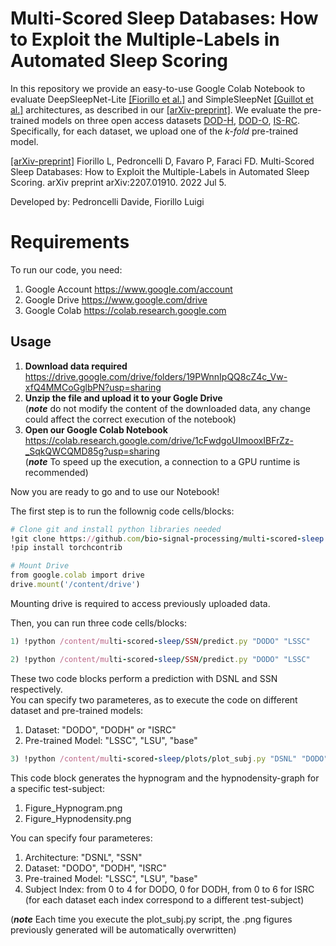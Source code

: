 # Multi-Scored Sleep Databases: How to Exploit the Multiple-Labels in Automated Sleep Scoring

In this repository we provide an easy-to-use Google Colab Notebook to evaluate DeepSleepNet-Lite 
[[Fiorillo et al.]](https://ieeexplore.ieee.org/abstract/document/9570807) and 
SimpleSleepNet [[Guillot et al.]](https://ieeexplore.ieee.org/abstract/document/9146268) architectures,
as described in our [[arXiv-preprint]](https://arxiv.org/abs/2207.01910). We evaluate the pre-trained models on three 
open access datasets [DOD-H](https://dreem-dod-h.s3.eu-west-3.amazonaws.com/index.html), [DOD-O](https://dreem-dod-o.s3.eu-west-3.amazonaws.com/index.html), [IS-RC](https://stanfordmedicine.app.box.com/s/r9e92ygq0erf7hn5re6j51aaggf50jly/folder/53209541138). Specifically, for each dataset, we upload one of the _k-fold_
pre-trained model. 

[[arXiv-preprint]](https://arxiv.org/abs/2207.01910) Fiorillo L, Pedroncelli D, Favaro P, Faraci FD. Multi-Scored Sleep Databases: How to Exploit the Multiple-Labels 
in Automated Sleep Scoring. arXiv preprint arXiv:2207.01910. 2022 Jul 5. 



Developed by:
Pedroncelli Davide, Fiorillo Luigi

# Requirements
To run our code, you need:
1) Google Account https://www.google.com/account
2) Google Drive https://www.google.com/drive
3) Google Colab https://colab.research.google.com

## Usage

1) __Download data required__ https://drive.google.com/drive/folders/19PWnnIpQQ8cZ4c_Vw-xfQ4MMCoGglbPN?usp=sharing
2) __Unzip the file and upload it to your Gogle Drive__ <br />
(_**note**_ do not modify the content of the downloaded data, any change could affect the correct execution of the notebook)
3) __Open our Google Colab Notebook__ https://colab.research.google.com/drive/1cFwdgoUImooxIBFrZz-_SqkQWCQMD85g?usp=sharing             
(_**note**_ To speed up the execution, a connection to a GPU runtime is recommended)

Now you are ready to go and to use our Notebook! 

The first step is to run the follownig code cells/blocks:

```ruby
# Clone git and install python libraries needed
!git clone https://github.com/bio-signal-processing/multi-scored-sleep
!pip install torchcontrib
```

```ruby
# Mount Drive
from google.colab import drive
drive.mount('/content/drive')
```
Mounting drive is required to access previously uploaded data.

Then, you can run three code cells/blocks:

```ruby
1) !python /content/multi-scored-sleep/SSN/predict.py "DODO" "LSSC"
```

```ruby
2) !python /content/multi-scored-sleep/SSN/predict.py "DODO" "LSSC"
```


These two code blocks perform a prediction with DSNL and SSN respectively. <br />
You can specify two parameteres, as to execute the code on different dataset and pre-trained models:
1) Dataset: "DODO", "DODH" or "ISRC"
2) Pre-trained Model: "LSSC", "LSU", "base"

```ruby
3) !python /content/multi-scored-sleep/plots/plot_subj.py "DSNL" "DODO" "LSSC" "1"
```
This code block generates the hypnogram and the hypnodensity-graph for a specific test-subject:
1) Figure_Hypnogram.png
2) Figure_Hypnodensity.png

You can specify four parameteres:
1) Architecture: "DSNL", "SSN"
2) Dataset: "DODO", "DODH", "ISRC"
3) Pre-trained Model: "LSSC", "LSU", "base"
4) Subject Index: from 0 to 4 for DODO, 0 for DODH, from 0 to 6 for ISRC <br /> 
(for each dataset each index correspond to a different test-subject)

(_**note**_ Each time you execute the plot_subj.py script, the .png figures previously generated 
will be automatically overwritten)
